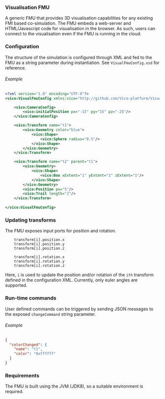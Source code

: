 ### Visualisation FMU

A generic FMU that provides 3D visualisation capabilities for any existing FMI based co-simulation.
The FMU embeds a web-server and HTML/Javascript code for visualisation in the browser. 
As such, users can connect to the visualisation even if the FMU is running in the cloud.

### Configuration

The structure of the simulation is configured through XML and fed to the FMU as a string parameter during instantiation.
See `VisualFmuConfig.xsd` for reference.

###### Example
```xml
<?xml version="1.0" encoding="UTF-8"?>
<vico:VisualFmuConfig xmlns:vico="http://github.com/Vico-platform/VisualisationFmu/VisualFmuConfig">

    <vico:CameraConfig>
        <vico:initialPosition px="-15" py="15" pz="-25"/>
    </vico:CameraConfig>

    <vico:Transform name="t1">
        <vico:Geometry color="blue">
            <vico:Shape>
                <vico:Sphere radius="0.5"/>
            </vico:Shape>
        </vico:Geometry>
    </vico:Transform>

    <vico:Transform name="t2" parent="t1">
        <vico:Geometry>
            <vico:Shape>
                <vico:Box xExtent="1" yExtent="1" zExtent="1"/>
            </vico:Shape>
        </vico:Geometry>
        <vico:Position px="5"/>
        <vico:Trail length="2"/>
    </vico:Transform>
    
</vico:VisualFmuConfig>
```

### Updating transforms
 
The FMU exposes input ports for position and rotation.

```
    transform[i].position.x
    transform[i].position.y
    transform[i].position.z
    
    transform[i].rotation.x
    transform[i].rotation.y
    transform[i].rotation.z
```

Here, `i` is used to update the position and/or rotation of the `ith` transform defined in the configuration XML.
Currently, only euler angles are supported.

### Run-time commands

User defined commands can be triggered by sending JSON messages to the exposed `changeCommand` string parameter.

###### Example
```json
{
  "colorChanged": {
    "name": "t1",
    "color": "0xffffff"
  }
}
```

### Requirements

The FMU is built using the JVM (JDK8), so a suitable environment is required. 

